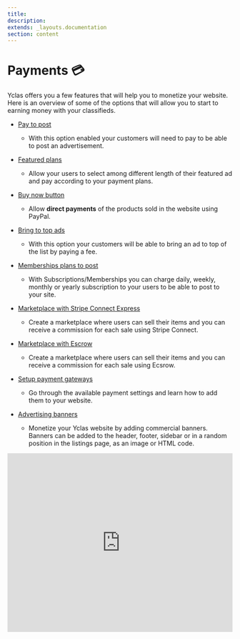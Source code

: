 ```yaml
---
title:
description:
extends: _layouts.documentation
section: content
---
```


# Payments 💳

Yclas offers you a few features that will help you to monetize your website. Here is an overview of some of the options that will allow you to start to earning money with your classifieds.


*   [Pay to post](https://guides.yclas.com/#/how-ads-moderation-works?id=payment-on)

    - With this option enabled your customers will need to pay to be able to post an advertisement.

*   [Featured plans](Payment-featured-plans.md)

     - Allow your users to select among different length of their featured ad and pay according to your payment plans.

*   [Buy now button](Payment-pay-directly-from-the-ad-option.md)

     - Allow **direct payments** of the products sold in the website using PayPal.

*   [Bring to top ads](Payment-set-up-payment-gateways.md)

     - With this option your customers will be able to bring an ad to top of the list by paying a fee.

*   [Memberships plans to post](Plugins-membership-plans-to-post.md)

     -  With Subscriptions/Memberships you can charge daily, weekly, monthly or yearly subscription to your users to be able to post to your site.

*   [Marketplace with Stripe Connect Express](Payment-set-up-marketplace-with-srtipe-connect-express.md)

     -  Create a marketplace where users can sell their items and you can receive a commission for each sale using Stripe Connect.

*   [Marketplace with Escrow](Payment-marketplace-with-escrow.md)

     -  Create a marketplace where users can sell their items and you can receive a commission for each sale using Ecsrow.

*   [Setup payment gateways](Payment-set-up-payment-gateways.md)

    -  Go through the available payment settings and learn how to add them to your website.

*   [Advertising banners](Appearance-how-to-add-a-banner.md)

    -  Monetize your Yclas website by adding commercial banners. Banners can be added to the header, footer, sidebar or in a random position in the listings page, as an image or HTML code.


<iframe width="100%" height="400px" src="https://www.youtube.com/embed/AmdZfVY1xOM" title="Yclas video" frameborder="0" allow="accelerometer; autoplay; clipboard-write; encrypted-media; gyroscope; picture-in-picture" allowfullscreen></iframe>
